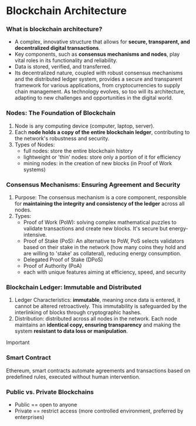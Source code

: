 # Blockchain Architecture
### What is blockchain architecture?
* A complex, innovative structure that allows for **secure, transparent, and decentralized digital transactions**.
* Key components, such as **consensus mechanisms and nodes**, play vital roles in its functionality and reliability.
* Data is stored, verified, and transferred.
* Its decentralized nature, coupled with robust consensus mechanisms and the distributed ledger system, provides a secure and transparent framework for various applications, from cryptocurrencies to supply chain management. As technology evolves, so too will its architecture, adapting to new challenges and opportunities in the digital world.

### Nodes: The Foundation of Blockchain
1. Node is any computing device (computer, laptop, server).
2. Each **node holds a copy of the entire blockchain ledger**, contributing to the network's robustness and security.
3. Types of Nodes:
   * full nodes: store the entire blockchain history
   * lightweight or 'thin' nodes: store only a portion of it for efficiency
   * mining nodes: in the creation of new blocks (in Proof of Work systems)
  
### Consensus Mechanisms: Ensuring Agreement and Security
1. Purpose: The consensus mechanism is a core component, responsible for **maintaining the integrity and consistency of the ledger** across all nodes.
2. Types:
   * Proof of Work (PoW): solving complex mathematical puzzles to validate transactions and create new blocks. It's secure but energy-intensive.
   * Proof of Stake (PoS): An alternative to PoW, PoS selects validators based on their stake in the network (how many coins they hold and are willing to 'stake' as collateral), reducing energy consumption.
   * Delegated Proof of Stake (DPoS)
   * Proof of Authority (PoA)
   * each with unique features aiming at efficiency, speed, and security

### Blockchain Ledger: Immutable and Distributed
1. Ledger Characteristics: **immutable**, meaning once data is entered, it cannot be altered retroactively. This immutability is safeguarded by the interlinking of blocks through cryptographic hashes.
2. Distribution: distributed across all nodes in the network. Each node maintains an **identical copy, ensuring transparency** and making the system **resistant to data loss or manipulation**.

> [!IMPORTANT]
> ### Smart Contract
> Ethereum, smart contracts automate agreements and transactions based on predefined rules, executed without human intervention.
> ### Public vs. Private Blockchains
> * Public == open to anyone
> * Private == restrict access (more controlled environment, preferred by enterprises)

